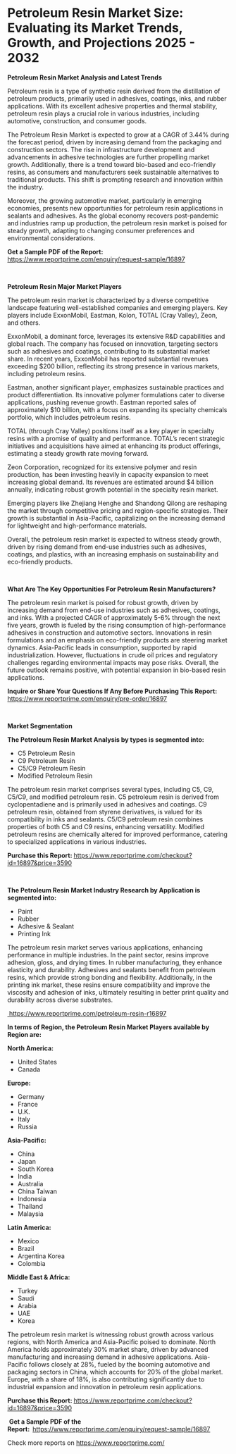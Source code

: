 <p><h1>Petroleum Resin Market Size: Evaluating its Market Trends, Growth, and Projections 2025 - 2032</h1></p><p><strong>Petroleum Resin Market Analysis and Latest Trends</strong></p>
<p><p>Petroleum resin is a type of synthetic resin derived from the distillation of petroleum products, primarily used in adhesives, coatings, inks, and rubber applications. With its excellent adhesive properties and thermal stability, petroleum resin plays a crucial role in various industries, including automotive, construction, and consumer goods.</p><p>The Petroleum Resin Market is expected to grow at a CAGR of 3.44% during the forecast period, driven by increasing demand from the packaging and construction sectors. The rise in infrastructure development and advancements in adhesive technologies are further propelling market growth. Additionally, there is a trend toward bio-based and eco-friendly resins, as consumers and manufacturers seek sustainable alternatives to traditional products. This shift is prompting research and innovation within the industry. </p><p>Moreover, the growing automotive market, particularly in emerging economies, presents new opportunities for petroleum resin applications in sealants and adhesives. As the global economy recovers post-pandemic and industries ramp up production, the petroleum resin market is poised for steady growth, adapting to changing consumer preferences and environmental considerations.</p></p>
<p><strong>Get a Sample PDF of the Report:&nbsp;</strong> <a href="https://www.reportprime.com/enquiry/request-sample/16897?utm_campaign=2117&utm_medium=2&utm_source=Github&utm_content=ia&utm_term=18032025&utm_id=petroleum-resin">https://www.reportprime.com/enquiry/request-sample/16897</a></p>
<p>&nbsp;</p>
<p><strong>Petroleum Resin Major Market Players</strong></p>
<p><p>The petroleum resin market is characterized by a diverse competitive landscape featuring well-established companies and emerging players. Key players include ExxonMobil, Eastman, Kolon, TOTAL (Cray Valley), Zeon, and others. </p><p>ExxonMobil, a dominant force, leverages its extensive R&D capabilities and global reach. The company has focused on innovation, targeting sectors such as adhesives and coatings, contributing to its substantial market share. In recent years, ExxonMobil has reported substantial revenues exceeding $200 billion, reflecting its strong presence in various markets, including petroleum resins.</p><p>Eastman, another significant player, emphasizes sustainable practices and product differentiation. Its innovative polymer formulations cater to diverse applications, pushing revenue growth. Eastman reported sales of approximately $10 billion, with a focus on expanding its specialty chemicals portfolio, which includes petroleum resins.</p><p>TOTAL (through Cray Valley) positions itself as a key player in specialty resins with a promise of quality and performance. TOTAL’s recent strategic initiatives and acquisitions have aimed at enhancing its product offerings, estimating a steady growth rate moving forward.</p><p>Zeon Corporation, recognized for its extensive polymer and resin production, has been investing heavily in capacity expansion to meet increasing global demand. Its revenues are estimated around $4 billion annually, indicating robust growth potential in the specialty resin market.</p><p>Emerging players like Zhejiang Henghe and Shandong Qilong are reshaping the market through competitive pricing and region-specific strategies. Their growth is substantial in Asia-Pacific, capitalizing on the increasing demand for lightweight and high-performance materials.</p><p>Overall, the petroleum resin market is expected to witness steady growth, driven by rising demand from end-use industries such as adhesives, coatings, and plastics, with an increasing emphasis on sustainability and eco-friendly products.</p></p>
<p>&nbsp;</p>
<p><strong>What Are The Key Opportunities For Petroleum Resin Manufacturers?</strong></p>
<p><p>The petroleum resin market is poised for robust growth, driven by increasing demand from end-use industries such as adhesives, coatings, and inks. With a projected CAGR of approximately 5-6% through the next five years, growth is fueled by the rising consumption of high-performance adhesives in construction and automotive sectors. Innovations in resin formulations and an emphasis on eco-friendly products are steering market dynamics. Asia-Pacific leads in consumption, supported by rapid industrialization. However, fluctuations in crude oil prices and regulatory challenges regarding environmental impacts may pose risks. Overall, the future outlook remains positive, with potential expansion in bio-based resin applications.</p></p>
<p><strong>Inquire or Share Your Questions If Any Before Purchasing This Report:</strong> <a href="https://www.reportprime.com/enquiry/pre-order/16897?utm_campaign=2117&utm_medium=2&utm_source=Github&utm_content=ia&utm_term=18032025&utm_id=petroleum-resin">https://www.reportprime.com/enquiry/pre-order/16897</a></p>
<p>&nbsp;</p>
<p><strong>Market Segmentation</strong></p>
<p><strong>The Petroleum Resin Market Analysis by types is segmented into:</strong></p>
<p><ul><li>C5 Petroleum Resin</li><li>C9 Petroleum Resin</li><li>C5/C9 Petroleum Resin</li><li>Modified Petroleum Resin</li></ul></p>
<p><p>The petroleum resin market comprises several types, including C5, C9, C5/C9, and modified petroleum resin. C5 petroleum resin is derived from cyclopentadiene and is primarily used in adhesives and coatings. C9 petroleum resin, obtained from styrene derivatives, is valued for its compatibility in inks and sealants. C5/C9 petroleum resin combines properties of both C5 and C9 resins, enhancing versatility. Modified petroleum resins are chemically altered for improved performance, catering to specialized applications in various industries.</p></p>
<p><strong>Purchase this Report:&nbsp;</strong><a href="https://www.reportprime.com/checkout?id=16897&price=3590&utm_campaign=2117&utm_medium=2&utm_source=Github&utm_content=ia&utm_term=18032025&utm_id=petroleum-resin">https://www.reportprime.com/checkout?id=16897&price=3590</a></p>
<p>&nbsp;</p>
<p><strong>The Petroleum Resin Market Industry Research by Application is segmented into:</strong></p>
<p><ul><li>Paint</li><li>Rubber</li><li>Adhesive & Sealant</li><li>Printing Ink</li></ul></p>
<p><p>The petroleum resin market serves various applications, enhancing performance in multiple industries. In the paint sector, resins improve adhesion, gloss, and drying times. In rubber manufacturing, they enhance elasticity and durability. Adhesives and sealants benefit from petroleum resins, which provide strong bonding and flexibility. Additionally, in the printing ink market, these resins ensure compatibility and improve the viscosity and adhesion of inks, ultimately resulting in better print quality and durability across diverse substrates.</p></p>
<p><a href="https://www.reportprime.com/petroleum-resin-r16897?utm_campaign=2117&utm_medium=2&utm_source=Github&utm_content=ia&utm_term=18032025&utm_id=petroleum-resin">&nbsp;https://www.reportprime.com/petroleum-resin-r16897</a></p>
<p><strong>In terms of Region, the Petroleum Resin Market Players available by Region are:</strong></p>
<p>
    <p> <strong> North America: </strong>
        <ul>
            <li>United States</li>
            <li>Canada</li>
        </ul>
        </p> 
    <p> <strong> Europe: </strong>
        <ul>
            <li>Germany</li>
            <li>France</li>
            <li>U.K.</li>
            <li>Italy</li>
            <li>Russia</li>
        </ul>
        </p> 
    <p> <strong> Asia-Pacific: </strong>
        <ul>
            <li>China</li>
            <li>Japan</li>
            <li>South Korea</li>
            <li>India</li>
            <li>Australia</li>
            <li>China Taiwan</li>
            <li>Indonesia</li>
            <li>Thailand</li>
            <li>Malaysia</li>
        </ul>
        </p> 
    <p> <strong> Latin America: </strong>
        <ul>
            <li>Mexico</li>
            <li>Brazil</li>
            <li>Argentina Korea</li>
            <li>Colombia</li>
        </ul>
        </p> 
    <p> <strong> Middle East & Africa: </strong>
        <ul>
            <li>Turkey</li>
            <li>Saudi</li>
            <li>Arabia</li>
            <li>UAE</li>
            <li>Korea</li>
        </ul>
    </p>
    </p>
<p><p>The petroleum resin market is witnessing robust growth across various regions, with North America and Asia-Pacific poised to dominate. North America holds approximately 30% market share, driven by advanced manufacturing and increasing demand in adhesive applications. Asia-Pacific follows closely at 28%, fueled by the booming automotive and packaging sectors in China, which accounts for 20% of the global market. Europe, with a share of 18%, is also contributing significantly due to industrial expansion and innovation in petroleum resin applications.</p></p>
<p><strong>Purchase this Report: </strong><a href="https://www.reportprime.com/checkout?id=16897&price=3590&utm_campaign=2117&utm_medium=2&utm_source=Github&utm_content=ia&utm_term=18032025&utm_id=petroleum-resin">https://www.reportprime.com/checkout?id=16897&price=3590</a></p>
<p>&nbsp;<strong>Get a Sample PDF of the Report:&nbsp;&nbsp;</strong><a href="https://www.reportprime.com/enquiry/request-sample/16897?utm_campaign=2117&utm_medium=2&utm_source=Github&utm_content=ia&utm_term=18032025&utm_id=petroleum-resin">https://www.reportprime.com/enquiry/request-sample/16897</a></p>
<p><strong></strong></p>
<p>Check more reports on <a href="https://www.reportprime.com/?utm_campaign=2117&utm_medium=2&utm_source=Github&utm_content=ia&utm_term=18032025&utm_id=petroleum-resin">https://www.reportprime.com/</a></p>